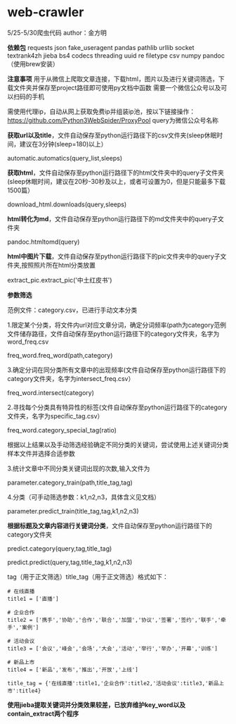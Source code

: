 # web-crawler
5/25-5/30爬虫代码
author：金方明

**依赖包**
requests
json
fake_useragent
pandas 
pathlib 
urllib
socket
textrank4zh
jieba 
bs4 
codecs
threading
uuid
re
filetype
csv
numpy
pandoc（使用brew安装）

**注意事项**
用于从微信上爬取文章连接，下载html，图片以及进行关键词筛选，下载文件夹并保存至project路径即可使用py文档中函数
需要一个微信公众号以及可以扫码的手机

需使用代理ip，自动从网上获取免费ip并组装ip池，按以下链接操作：https://github.com/Python3WebSpider/ProxyPool
query为微信公众号名称

**获取url以及title**，文件自动保存至python运行路径下的csv文件夹(sleep休眠时间，建议在3分钟(sleep=180)以上）

automatic.automatics(query_list,sleeps)

**获取html**，文件自动保存至python运行路径下的html文件夹中的query子文件夹(sleep休眠时间，建议在20秒-30秒及以上，或者可设置为0，但是只能最多下载1500篇）

download_html.downloads(query,sleeps)

**html转化为md**，文件自动保存至python运行路径下的md文件夹中的query子文件夹

pandoc.htmltomd(query)

**html中图片下载**，文件自动保存至python运行路径下的pic文件夹中的query子文件夹,按照照片所在html分类放置

extract_pic.extract_pic('中土红皮书')

**参数筛选**

范例文件：category.csv，已进行手动文本分类

1.限定某个分类，将文件内url对应文章分词，确定分词频率(path为category范例文件储存路径，文件自动保存至python运行路径下的category文件夹，名字为word_freq.csv

freq_word.freq_word(path,category) 

3.确定分词在同分类所有文章中的出现频率(文件自动保存至python运行路径下的category文件夹，名字为intersect_freq.csv）

freq_word.intersect(category)

2.寻找每个分类具有特异性的标签(文件自动保存至python运行路径下的category文件夹，名字为specific_tag.csv）

freq_word.category_special_tag(ratio)

根据以上结果以及手动筛选经验确定不同分类的关键词，尝试使用上述关键词分类样本文件并选择合适参数

3.统计文章中不同分类关键词出现的次数,输入文件为

parameter.category_train(path,title_tag,tag)

4.分类（可手动筛选参数：k1,n2,n3，具体含义见文档）

parameter.predict_train(title_tag,tag,k1,n2,n3)

**根据标题及文章内容进行关键词分类**，文件自动保存至python运行路径下的category文件夹

predict.category(query,tag,title_tag)

predict.predict(query,tag,title_tag,k1,n2,n3)

tag（用于正文筛选）title_tag（用于正文筛选）格式如下：

    # 在线直播
    title1 = ['直播']
    
    # 企业合作
    title2 = ['携手','协助','合作','联合','加盟','协议','签署','签约','联手','牵手','案例']
    
    # 活动会议
    title3 = ['会议','峰会','会场','大会','活动','举行','举办','开幕','训练']
    
    # 新品上市
    title4 = ['新品','发布','推出','开放','上线']
    
    title_tag = {'在线直播':title1,'企业合作':title2,'活动会议':title3,'新品上市':title4}

**使用jieba提取关键词并分类效果较差，已放弃维护key_word以及contain_extract两个程序**

